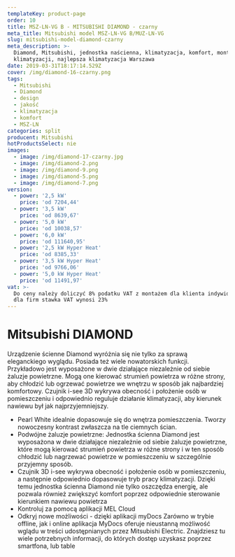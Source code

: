 ```yaml
---
templateKey: product-page
order: 10
title: MSZ-LN-VG B - MITSUBISHI DIAMOND - czarny
meta_title: Mitsubishi model MSZ-LN-VG B/MUZ-LN-VG
slug: mitsubishi-model-diamond-czarny
meta_description: >-
  Diamond, Mitsubishi, jednostka naścienna, klimatyzacja, komfort, montaż
  klimatyzacji, najlepsza klimatyzacja Warszawa
date: 2019-03-31T18:17:14.529Z
cover: /img/diamond-16-czarny.png
tags:
  - Mitsubishi
  - Diamond
  - design
  - jakość
  - klimatyzacja
  - komfort
  - MSZ-LN
categories: split
producent: Mitsubishi
hotProductsSelect: nie
images:
  - image: /img/diamond-17-czarny.jpg
  - image: /img/diamond-2.png
  - image: /img/diamond-9.png
  - image: /img/diamond-5.png
  - image: /img/diamond-7.png
version:
  - power: '2,5 kW'
    price: 'od 7204,44'
  - power: '3,5 kW'
    price: 'od 8639,67'
  - power: '5,0 kW'
    price: 'od 10038,57'
  - power: '6,0 kW'
    price: 'od 111640,95'
  - power: '2,5 kW Hyper Heat'
    price: 'od 8385,33'
  - power: '3,5 kW Hyper Heat'
    price: 'od 9766,06'
  - power: '5,0 kW Hyper Heat'
    price: 'od 11491,97'
vat: >-
  Do ceny należy doliczyć 8% podatku VAT z montażem dla klienta indywidualnego,
  dla firm stawka VAT wynosi 23%
---
```


# Mitsubishi DIAMOND

Urządzenie ścienne Diamond wyróżnia się nie tylko za sprawą eleganckiego wyglądu. Posiada też wiele nowatorskich funkcji. Przykładowo jest wyposażone w dwie działające niezależnie od siebie żaluzje powietrzne. Mogą one kierować strumień powietrza w różne strony, aby chłodzić lub ogrzewać powietrze we wnętrzu w sposób jak najbardziej komfortowy. Czujnik i-see 3D wykrywa obecność i położenie osób w pomieszczeniu i odpowiednio reguluje działanie klimatyzacji, aby kierunek nawiewu był jak najprzyjemniejszy.

- Pearl White idealnie dopasowuje się do wnętrza pomieszczenia. Tworzy nowoczesny kontrast zwłaszcza na tle ciemnych ścian.
- Podwójne żaluzje powietrzne:
  Jednostka ścienna Diamond jest wyposażona w dwie działające niezależnie od siebie żaluzje powietrzne, które mogą kierować strumień powietrza w różne strony i w ten sposób chłodzić lub nagrzewać powietrze w pomieszczeniu w szczególnie przyjemny sposób.
- Czujnik 3D i-see wykrywa obecność i położenie osób w pomieszczeniu, a następnie odpowiednio dopasowuje tryb pracy klimatyzacji. Dzięki temu jednostka ścienna Diamond nie tylko oszczędza energię, ale pozwala również zwiększyć komfort poprzez odpowiednie sterowanie kierunkiem nawiewu powietrza
- Kontroluj za pomocą aplikacji MEL Cloud
- Odkryj nowe możliwości - dzięki aplikacji myDocs
  Zarówno w trybie offline, jak i online aplikacja MyDocs oferuje nieustanną możliwość wglądu w treści udostępnianych przez Mitsubishi Electric. Znajdziesz tu wiele potrzebnych informacji, do których dostęp uzyskasz poprzez smartfona, lub table
